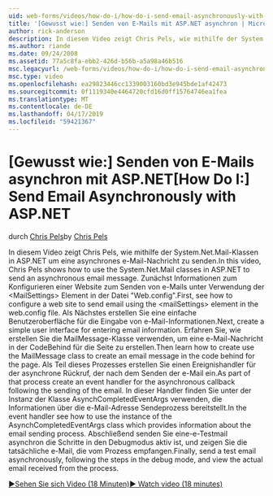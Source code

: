 ```yaml
---
uid: web-forms/videos/how-do-i/how-do-i-send-email-asynchronously-with-aspnet
title: '[Gewusst wie:] Senden von E-Mails mit ASP.NET asynchron | Microsoft-Dokumentation'
author: rick-anderson
description: In diesem Video zeigt Chris Pels, wie mithilfe der System.Net.Mail-Klassen in ASP.NET um eine asynchrones e-Mail-Nachricht zu senden. Zunächst erfahren Sie, wie eine Websi konfigurieren...
ms.author: riande
ms.date: 09/24/2008
ms.assetid: 77a5c8fa-ebb2-426d-b56b-a5a98a46b516
msc.legacyurl: /web-forms/videos/how-do-i/how-do-i-send-email-asynchronously-with-aspnet
msc.type: video
ms.openlocfilehash: ea29823446cc1339003160bd3e945bde1af42473
ms.sourcegitcommit: 0f1119340e4464720cfd16d0ff15764746ea1fea
ms.translationtype: MT
ms.contentlocale: de-DE
ms.lasthandoff: 04/17/2019
ms.locfileid: "59421367"
---
```

# <a name="how-do-i-send-email-asynchronously-with-aspnet"></a><span data-ttu-id="0cdc0-104">[Gewusst wie:] Senden von E-Mails asynchron mit ASP.NET</span><span class="sxs-lookup"><span data-stu-id="0cdc0-104">[How Do I:] Send Email Asynchronously with ASP.NET</span></span>

<span data-ttu-id="0cdc0-105">durch [Chris Pels](https://twitter.com/chrispels)</span><span class="sxs-lookup"><span data-stu-id="0cdc0-105">by [Chris Pels](https://twitter.com/chrispels)</span></span>

<span data-ttu-id="0cdc0-106">In diesem Video zeigt Chris Pels, wie mithilfe der System.Net.Mail-Klassen in ASP.NET um eine asynchrones e-Mail-Nachricht zu senden.</span><span class="sxs-lookup"><span data-stu-id="0cdc0-106">In this video, Chris Pels shows how to use the System.Net.Mail classes in ASP.NET to send an asynchronous email message.</span></span> <span data-ttu-id="0cdc0-107">Zunächst Informationen zum Konfigurieren einer Website zum Senden von e-Mails unter Verwendung der &lt;MailSettings&gt; Element in der Datei "Web.config".</span><span class="sxs-lookup"><span data-stu-id="0cdc0-107">First, see how to configure a web site to send email using the &lt;mailSettings&gt; element in the web.config file.</span></span> <span data-ttu-id="0cdc0-108">Als Nächstes erstellen Sie eine einfache Benutzeroberfläche für die Eingabe von e-Mail-Informationen.</span><span class="sxs-lookup"><span data-stu-id="0cdc0-108">Next, create a simple user interface for entering email information.</span></span> <span data-ttu-id="0cdc0-109">Erfahren Sie, wie erstellen Sie die MailMessage-Klasse verwenden, um eine e-Mail-Nachricht in der CodeBehind für die Seite zu erstellen.</span><span class="sxs-lookup"><span data-stu-id="0cdc0-109">Then learn how to create use the MailMessage class to create an email message in the code behind for the page.</span></span> <span data-ttu-id="0cdc0-110">Als Teil dieses Prozesses erstellen Sie einen Ereignishandler für der asynchrone Rückruf, der nach dem Senden der e-Mail ein.</span><span class="sxs-lookup"><span data-stu-id="0cdc0-110">As part of that process create an event handler for the asynchronous callback following the sending of the email.</span></span> <span data-ttu-id="0cdc0-111">In dieser Handler finden Sie unter der Instanz der Klasse AsynchCompletedEventArgs verwenden, die Informationen über die e-Mail-Adresse Sendeprozess bereitstellt.</span><span class="sxs-lookup"><span data-stu-id="0cdc0-111">In the event handler see how to use the instance of the AsynchCompletedEventArgs class which provides information about the email sending process.</span></span> <span data-ttu-id="0cdc0-112">Abschließend senden Sie eine-e-Testmail asynchron die Schritte in den Debugmodus aktiv ist, und zeigen Sie die tatsächliche e-Mail, die vom Prozess empfangen.</span><span class="sxs-lookup"><span data-stu-id="0cdc0-112">Finally, send a test email asynchronously, following the steps in the debug mode, and view the actual email received from the process.</span></span>

[<span data-ttu-id="0cdc0-113">&#9654;Sehen Sie sich Video (18 Minuten)</span><span class="sxs-lookup"><span data-stu-id="0cdc0-113">&#9654; Watch video (18 minutes)</span></span>](https://channel9.msdn.com/Blogs/ASP-NET-Site-Videos/how-do-i-send-email-asynchronously-with-aspnet)
